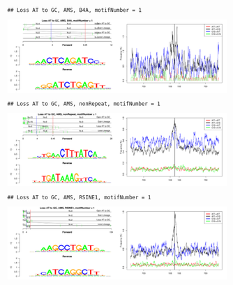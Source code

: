 

```
## Loss AT to GC, AMS, B4A, motifNumber = 1
```

![plot of chunk motifPValues](figure/motifPValues1.png) 

```
## Loss AT to GC, AMS, nonRepeat, motifNumber = 1
```

![plot of chunk motifPValues](figure/motifPValues2.png) 

```
## Loss AT to GC, AMS, RSINE1, motifNumber = 1
```

![plot of chunk motifPValues](figure/motifPValues3.png) 
  
